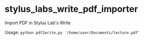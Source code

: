 # stylus_labs_write_pdf_importer
Import PDF in Stylus Lab's Write

Usage: `python pdf2write.py '/home/user/Documents/lecture.pdf'`
